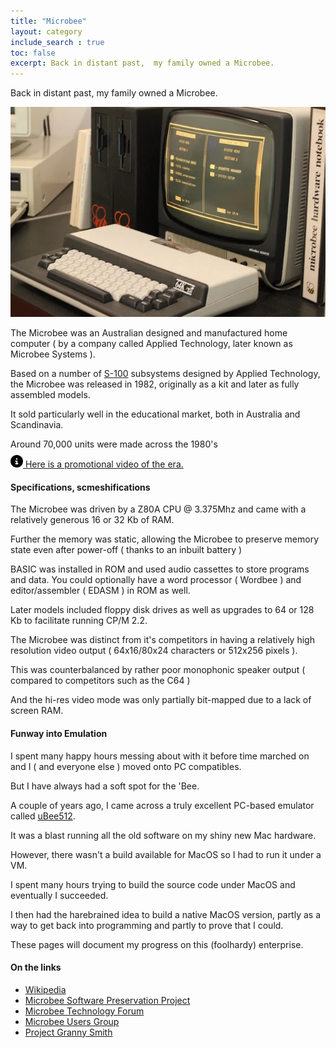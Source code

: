 ```yaml
---
title: "Microbee"
layout: category
include_search : true
toc: false
excerpt: Back in distant past,  my family owned a Microbee. 
---
```

Back in distant past,  my family owned a Microbee. 

<img src="/assets/images/microbee_64.webp" alt="Microbee CIAB">

The Microbee was an Australian designed and manufactured home computer ( by a company called Applied Technology, later known as Microbee Systems ).

Based on a number of <a href="https://en.wikipedia.org/wiki/S-100_bus">S-100</a> subsystems designed by Applied Technology,  the Microbee was released in 1982, originally as a kit and later as fully assembled models.

It sold particularly well in the educational market, both in Australia and Scandinavia.

Around 70,000 units were made across the 1980's

<div class="callout"><img src="/assets/images/info-circle.svg" style="height: 20px; margin-top: -5px;fill: darkslateblue;"><a href="https://www.youtube.com/watch?v=c_KnOJ9JUcc" alt="Microbee promotional video"> Here is a promotional video of the era.</a></div>

#### Specifications, scmeshifications

The Microbee was driven by a Z80A CPU @ 3.375Mhz and came with a relatively generous 16 or 32 Kb of RAM.

Further the memory was static, allowing the Microbee to preserve memory state even after power-off ( thanks to an inbuilt battery )

BASIC was installed in ROM and used audio cassettes to store programs and data.
You could optionally have a word processor ( Wordbee ) and editor/assembler ( EDASM ) in ROM as well. 

Later models included floppy disk drives as well as upgrades to 64 or 128 Kb to facilitate running CP/M 2.2.

The Microbee was distinct from it's competitors in having a relatively high resolution video output ( 64x16/80x24 characters or 512x256 pixels ).

This was counterbalanced by rather poor monophonic speaker output ( compared to competitors such as the C64 )

And the hi-res video mode was only partially bit-mapped due to a lack of screen RAM.

#### Funway into Emulation

I spent many happy hours messing about with it before time marched on and I ( and everyone else ) moved onto PC compatibles.

But I have always had a soft spot for the 'Bee.

A couple of years ago, I came across a truly excellent PC-based emulator called [uBee512](https://www.microbee-mspp.org/repository/ "Microbee Software Preservation Project Repository").

It was a blast running all the old software on my shiny new Mac hardware.

However,  there wasn't a build available for MacOS so I had to run it under a VM.

I spent many hours trying to build the source code under MacOS and eventually I succeeded.

I then had the harebrained idea to build a native MacOS version, partly as a way to get back into programming and partly to prove that I could.

These pages will document my progress on this (foolhardy) enterprise.

#### On the links

- [Wikipedia](https://en.wikipedia.org/wiki/MicroBee "Wikipedia")
- [Microbee Software Preservation Project](https://microbee-mspp.org/forum/index.php "Microbee Software Preservation Project")
- [Microbee Technology Forum](https://microbeetechnology.com.au/forum/ "Microbee Technology Forum")
- [Microbee Users Group](https://www.facebook.com/groups/100158753790849/ "Microbee Users Group")
- [Project Granny Smith](https://www.smh.com.au/technology/secret-of-project-granny-smith-20050712-gdlo0m.html "Project Granny Smith")

